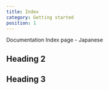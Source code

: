 ```yaml
---
title: Index
category: Getting started
position: 1
---
```


Documentation Index page - Japanese

## Heading 2

## Heading 3
